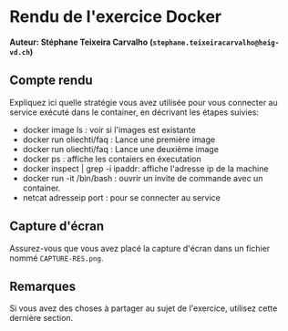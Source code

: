 # Rendu de l'exercice Docker

**Auteur: Stéphane Teixeira Carvalho (`stephane.teixeiracarvalho@heig-vd.ch`)**

## Compte rendu

Expliquez ici quelle stratégie vous avez utilisée pour vous connecter au service exécuté dans le container, en décrivant les étapes suivies:

* docker image ls : voir si l'images est existante
* docker run oliechti/faq : Lance une première image
* docker run oliechti/faq : Lance une deuxième image
* docker ps : affiche les contaiers en éxecutation
* docker inspect <container> | grep -i ipaddr: affiche l'adresse ip de la machine
* docker run -it <container> /bin/bash : ouvrir un invite de commande avec un container.
* netcat adresseip port : pour se connecter au service

## Capture d'écran

Assurez-vous que vous avez placé la capture d'écran dans un fichier nommé `CAPTURE-RES.png`.

## Remarques

Si vous avez des choses à partager au sujet de l'exercice, utilisez cette dernière section.
